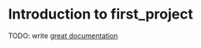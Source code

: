 # Introduction to first_project

TODO: write [great documentation](http://jacobian.org/writing/what-to-write/)
